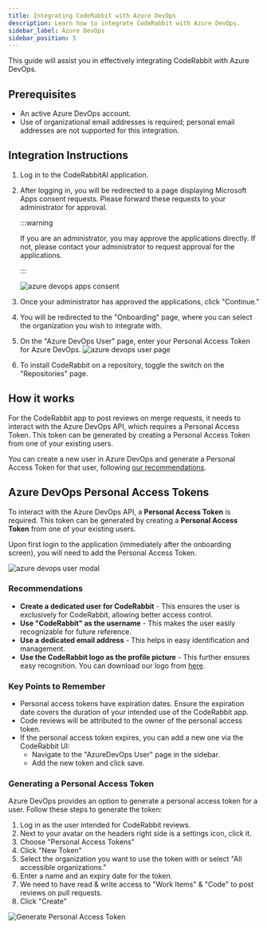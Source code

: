 ```yaml
---
title: Integrating CodeRabbit with Azure DevOps
description: Learn how to integrate CodeRabbit with Azure DevOps.
sidebar_label: Azure DevOps
sidebar_position: 5
---
```


This guide will assist you in effectively integrating CodeRabbit with Azure
DevOps.

## Prerequisites

- An active Azure DevOps account.
- Use of organizational email addresses is required; personal email addresses
  are not supported for this integration.

## Integration Instructions

1. Log in to the CodeRabbitAI application.
2. After logging in, you will be redirected to a page displaying Microsoft Apps
   consent requests. Please forward these requests to your administrator for
   approval.

   :::warning

   If you are an administrator, you may approve the applications directly. If not,
   please contact your administrator to request approval for the applications.

   :::

   ![azure devops apps consent](/img/integrations/azure_apps_consent_page.png)

3. Once your administrator has approved the applications, click "Continue."
4. You will be redirected to the "Onboarding" page, where you can select the
   organization you wish to integrate with.
5. On the "Azure DevOps User" page, enter your Personal Access Token for Azure
   DevOps.
   ![azure devops user page](/img/integrations/azure_devops_user_page.png)
6. To install CodeRabbit on a repository, toggle the switch on the
   "Repositories" page.

## How it works

For the CodeRabbit app to post reviews on merge requests, it needs to interact
with the Azure DevOps API, which requires a Personal Access Token. This token
can be generated by creating a Personal Access Token from one of your existing
users.

You can create a new user in Azure DevOps and generate a Personal Access Token
for that user, following [our recommendations](#recommendations).

## Azure DevOps Personal Access Tokens

To interact with the Azure DevOps API, a **Personal Access Token** is required.
This token can be generated by creating a **Personal Access Token** from one of
your existing users.

Upon first login to the application (immediately after the onboarding screen),
you will need to add the Personal Access Token.

![azure devops user modal](/img/integrations/azure_personal_access_token_add.png)

### Recommendations

- **Create a dedicated user for CodeRabbit** - This ensures the user is
  exclusively for CodeRabbit, allowing better access control.
- **Use "CodeRabbit" as the username** - This makes the user easily recognizable
  for future reference.
- **Use a dedicated email address** - This helps in easy identification and
  management.
- **Use the CodeRabbit logo as the profile picture** - This further ensures easy
  recognition. You can download our logo from
  [here](/img/integrations/logo.svg "download").

### Key Points to Remember

- Personal access tokens have expiration dates. Ensure the expiration date
  covers the duration of your intended use of the CodeRabbit app.
- Code reviews will be attributed to the owner of the personal access token.
- If the personal access token expires, you can add a new one via the CodeRabbit
  UI:
  - Navigate to the "AzureDevOps User" page in the sidebar.
  - Add the new token and click save.

### Generating a Personal Access Token

Azure DevOps provides an option to generate a personal access token for a user.
Follow these steps to generate the token:

1. Log in as the user intended for CodeRabbit reviews.
2. Next to your avatar on the headers right side is a settings icon, click it.
3. Choose "Personal Access Tokens"
4. Click "New Token"
5. Select the organization you want to use the token with or select "All
   accessible organizations."
6. Enter a name and an expiry date for the token.
7. We need to have read & write access to "Work Items" & "Code" to post reviews
   on pull requests.
8. Click "Create"

![Generate Personal Access Token](/img/integrations/azure-access-token.png)
